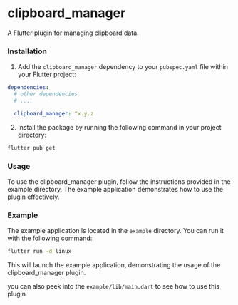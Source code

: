 # clipboard_manager

A Flutter plugin for managing clipboard data.

### Installation

1. Add the `clipboard_manager` dependency to your `pubspec.yaml` file within your Flutter project:
```yaml
dependencies:
  # other dependencies
  # ....

  clipboard_manager: ^x.y.z
```

2. Install the package by running the following command in your project directory:
```bash
flutter pub get
```

### Usage
To use the clipboard_manager plugin, follow the instructions provided in the example directory. The example application demonstrates how to use the plugin effectively.

### Example
The example application is located in the `example` directory. You can run it with the following command:

```bash
flutter run -d linux
```

This will launch the example application, demonstrating the usage of the clipboard_manager plugin.

you can also peek into the `example/lib/main.dart` to see how to use this plugin